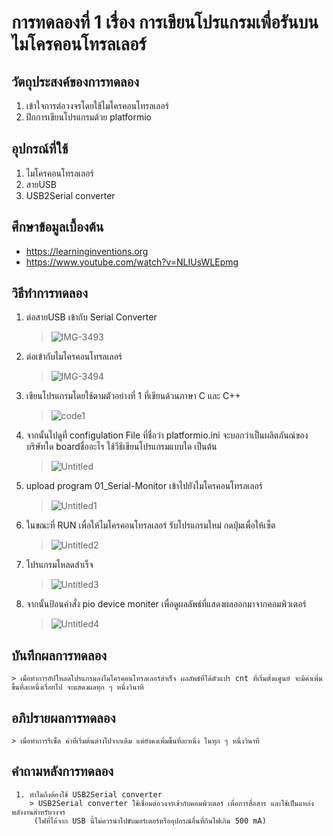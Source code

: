 # การทดลองที่ 1 เรื่อง การเขียนโปรแกรมเพื่อรันบนไมโครคอนโทรลเลอร์

## วัตถุประสงค์ของการทดลอง
1. เข้าใจการต่อวงจรโดยใช้ไมโครคอนโทรลเลอร์
2. ฝึกการเขียนโปรแกรมด้วย platformio

## อุปกรณ์ที่ใช้
1. ไมโครคอนโทรลเลอร์
2. สายUSB
3. USB2Serial converter

## ศึกษาข้อมูลเบื้องต้น
* https://learninginventions.org 
* https://www.youtube.com/watch?v=NLIUsWLEpmg

## วิธีทำการทดลอง
1. ต่อสายUSB เข้ากับ Serial Converter
   > ![IMG-3493](https://user-images.githubusercontent.com/80879116/112003626-a1ead400-8b53-11eb-8f3d-2993e1edc97c.jpg)

2. ต่อเข้ากับไมโครคอนโทรลเลอร์
   > ![IMG-3494](https://user-images.githubusercontent.com/80879116/112004142-1cb3ef00-8b54-11eb-9b21-b69a5eb8b125.jpg)
    
    
3. เขียนโปรแกรมโดยใช้ตามตัวอย่างที่ 1 ที่เขียนด้วนภาษา C และ C++
   > ![code1](https://user-images.githubusercontent.com/80879116/112017573-512da800-8b60-11eb-967e-137d91d3a469.jpg)

4. จากนั้นไปดูที่ configulation File ที่ชื่อว่า platformio.ini จะบอกว่าเป็นผลิตภันณ์ของบริษัทใด boardชื่ออะไร ใช้วีธีเขียนโปรแกรมแบบใด เป็นต้น
   > ![Untitled](https://user-images.githubusercontent.com/80879116/112145322-c787e400-8c0c-11eb-8a00-2f5724f848e9.png)

5. upload program 01_Serial-Monitor เข้าไปยังไมโครคอนโทรลเลอร์
   > ![Untitled1](https://user-images.githubusercontent.com/80879116/112145789-66144500-8c0d-11eb-9410-e1d7995becc2.png)

6. ในขณะที่ RUN เพื่อให้ไมโครคอนโทรลเลอร์ รับโปรแกรมใหม่ กดปุ่มเพื่อให้เซ็ต 
   > ![Untitled2](https://user-images.githubusercontent.com/80879116/112146326-07030000-8c0e-11eb-854d-25a6c2060e1e.png)

7. โปรแกรมโหลดสำเร็จ
   > ![Untitled3](https://user-images.githubusercontent.com/80879116/112146650-695c0080-8c0e-11eb-81e3-e1570c0226a1.png)

8. จากนั้นป้อนคำสั่ง pio device moniter เพื่อดูผลลัพธ์ที่แสดงผลออกมาจากคอมพิวเตอร์
   > ![Untitled4](https://user-images.githubusercontent.com/80879116/112147088-e12a2b00-8c0e-11eb-9302-464f756ea8d8.png)

## บันทึกผลการทดลอง
    > เมื่อทำการอัปโหลดโปรแกรมลงไมโครคอนโทรลเลอร์สำเร็จ ผลลัพธ์ที่ได้ตัวแปร cnt ที่เริ่มตั้งแศูนย์ จะมีค่าเพิ่มขึ้นที่ละหนึ่งเรื่อยไป จะแสดงผลทุก ๆ หนึ่งวินาที

## อภิปรายผลการทดลอง
    > เมื่อทำการรีเซ็ต ค่าที่เริ่มต้นต่างไปจากเดิม แต่ยังคงเพิ่มขึ้นที่ละหนึ่ง ในทุก ๆ หนึ่งวินาที

## คำถามหลังการทดลอง
     1. ทำไมถึงต้องใช้ USB2Serial converter 
        > USB2Serial converter ใช้เชื่อมต่อวงจรเข้ากับคอมพิวเตอร์ เพื่อการสื่อสาร และใช้เป็นแหล่งพลังงานสำหรับวงจร
         (ไฟที่ได้จาก USB นี้ไม่ควรนำไปขับมอร์เตอร์หรืออุปกรณ์อื่นที่กินไฟเกิน 500 mA)

